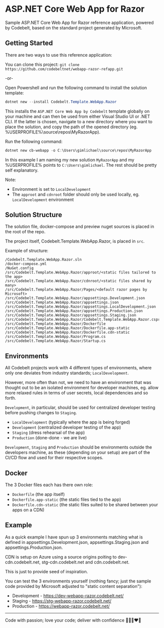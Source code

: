 # ASP.NET Core Web App for Razor

Sample ASP.NET Core Web App for Razor reference application, powered by Codebelt, based on the standard project generated by Microsoft.

## Getting Started

There are two ways to use this reference application:

You can clone this project: `git clone https://github.com/codebeltnet/webapp-razor-refapp.git`

-or-

Open Powershell and run the following command to install the solution template:

```powershell
dotnet new --install Codebelt.Template.WebApp.Razor
```

This installs the `ASP.NET Core Web App by Codebelt` template globally on your machine and can then be used from either Visual Studio UI or .NET CLI. If the latter is chosen, navigate to a new directory where you want to place the solution, and copy the path of the opened directory (eg. %USERPROFILE%\source\repos\MyRazorApp).

Run the following command: 

```powershell
dotnet new cb-webapp -o C:\Users\gimlichael\source\repos\MyRazorApp
```

In this example I am naming my new solution `MyRazorApp` and my %USERPROFILE% points to `C:\Users\gimlichael`. The rest should be pretty self explanatory.

Note:

+ Environment is set to `LocalDevelopment`
+ The `approot` and `cdnroot` folder should only be used locally, eg. `LocalDevelopment` environment

## Solution Structure

The solution file, docker-compose and preview nuget sources is placed in the root of the repo.

The project itself, Codebelt.Template.WebApp.Razor, is placed in `src`.

Example of structure:

```text
/Codebelt.Template.WebApp.Razor.sln
/docker-compose.yml
/NuGet.config
/src/Codebelt.Template.WebApp.Razor/approot/<static files tailored to the app>
/src/Codebelt.Template.WebApp.Razor/cdnroot/<static files shared by many>
/src/Codebelt.Template.WebApp.Razor/Pages/<default razor pages by Microsoft>
/src/Codebelt.Template.WebApp.Razor/appsettings.Development.json
/src/Codebelt.Template.WebApp.Razor/appsettings.json
/src/Codebelt.Template.WebApp.Razor/appsettings.LocalDevelopment.json
/src/Codebelt.Template.WebApp.Razor/appsettings.Production.json
/src/Codebelt.Template.WebApp.Razor/appsettings.Staging.json
/src/Codebelt.Template.WebApp.Razor/Codebelt.Template.WebApp.Razor.csproj
/src/Codebelt.Template.WebApp.Razor/Dockerfile
/src/Codebelt.Template.WebApp.Razor/Dockerfile.app-static
/src/Codebelt.Template.WebApp.Razor/Dockerfile.cdn-static
/src/Codebelt.Template.WebApp.Razor/Program.cs
/src/Codebelt.Template.WebApp.Razor/Startup.cs
```

## Environments

All Codebelt projects work with 4 different types of environments, where only one deviates from industry standards; `LocalDevelopment`.

However, more often than not, we need to have an environment that was thought out to be an isolated environment for developer machines, eg. allow more relaxed rules in terms of user secrets, local dependencies and so forth.

`Development`, in particular, should be used for centralized developer testing before pushing changes to `Staging`.

+ `LocalDevelopment` (typically where the app is being forged)
+ `Development` (centralized developer testing of the app)
+ `Staging` (dress rehearsal of the app)
+ `Production` (done-done - we are live)

`Development`, `Staging` and `Production` should be environments outside the developers machine, as these (depending on your setup) are part of the CI/CD flow and used for their respective scopes.

## Docker

The 3 Docker files each has there own role:

+ `Dockerfile` (the app itself)
+ `Dockerfile.app-static` (the static files tied to the app)
+ `Dockerfile.cdn-static` (the static files suited to be shared between your apps on a CDN)

## Example

As a quick example I have spun up 3 environments matching what is defined in appsettings.Development.json, appsettings.Staging.json and appsettings.Production.json.

CDN is setup on Azure using a source origins poiting to dev-cdn.codebelt.net, stg-cdn.codebelt.net and cdn.codebelt.net.

This is just to provide seed of inspiration.

You can test the 3 environments yourself (nothing fancy; just the sample code provided by Microsoft adjusted to "static content separation"):

+ Development - https://dev-webapp-razor.codebelt.net/
+ Staging - https://stg-webapp-razor.codebelt.net/
+ Production - https://webapp-razor.codebelt.net/

---

Code with passion; love your code; deliver with confidence 👨‍💻️🔥❤️🚀
